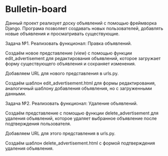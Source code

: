 # Bulletin-board
Данный проект реализует доску объявлений с помощью фреймворка Django.
Програма позволяет создавать новых пользователей, добавлять новые объявления и просматривать существующие.

Задача №1. Реализовать функционал: Правка объявлений.

Создаём новое представление (view) с помощью функции edit_advertisement для редактирования объявлений, которое загружает форму существующего объявления и сохраняет изменения.

Добавляем URL для нового представления в urls.py.

Создаём шаблон edit_advertisement.html для формы редактирования, аналогичный шаблону добавления объявления, но с загруженными данными.

Задача №2. Реализовать функционал: Удаление объявлений.

Создаём представление с помощью функции delete_advertisement для удаления объявлений, которое удаляет выбранное объявление после подтверждения пользователя.

Добавляем URL для этого представления в urls.py.

Создаём шаблон delete_advertisement.html с формой подтверждения удаления объявления.

